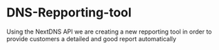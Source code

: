 # DNS-Repporting-tool
Using the NextDNS API we are creating a new repporting tool in order to provide customers a detailed and good report automatically
